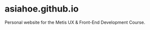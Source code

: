 asiahoe.github.io
=================

Personal website for the Metis UX &amp; Front-End Development Course.
